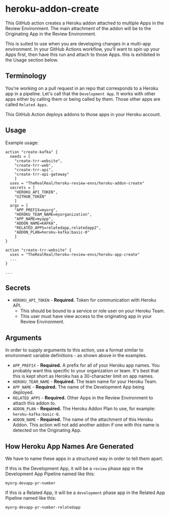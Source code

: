 # heroku-addon-create

This GitHub action creates a Heroku addon attached to multiple Apps in the Review Environment. The main attachment of the addon will be to the Originating App in the Review Environment.

This is suited to use when you are developing changes in a multi-app environment. In your GitHub Actions workflow, you'll want to spin up your Apps first, then have this run and attach to those Apps. this is exhibited in the Usage section below.

## Terminology

You're working on a pull request in an repo that corresponds to a Heroku app in a pipeline. Let's call that the `Development App`. It works with other apps either by calling them or being called by them. Those other apps are called `Related Apps`.

This GitHub Action deploys addons to those apps in your Heroku account.

## Usage

Example usage:

```
action "create-kafka" {
  needs = [
    "create-trr-website",
    "create-trr-web",
    "create-trr-api",
    "create-trr-api-gateway"
    ]
  uses = "TheRealReal/heroku-review-envs/heroku-addon-create"
  secrets = [
    "HEROKU_API_TOKEN",
    "GITHUB_TOKEN"
    ]
  args = [
    "APP_PREFIX=myorg",
    "HEROKU_TEAM_NAME=myorganization",
    "APP_NAME=myapp",
    "ADDON_NAME=KAFKA",
    "RELATED_APPS=relatedapp,relatedapp2",
    "ADDON_PLAN=heroku-kafka:basic-0"
    ]
}

action "create-trr-website" {
  uses = "TheRealReal/heroku-review-envs/heroku-app-create"
  ...
}

...
```

## Secrets

* `HEROKU_API_TOKEN` - **Required.** Token for communication with Heroku API.
  * This should be bound to a service or role user on your Heroku Team.
  * This user must have view access to the originating app in your Review Environment.

## Arguments

In order to supply arguments to this action, use a format similar to environment variable definitions - as shown above in the examples.

* `APP_PREFIX` - **Required.** A prefix for all of your Heroku app names. You probably want this specific to your organization or team. It's best that this is kept short as Heroku has a 30-character limit on app names.
* `HEROKU_TEAM_NAME` - **Required.** The team name for your Heroku Team.
* `APP_NAME` - **Required.** The name of the Development App being deployed.
* `RELATED_APPS` - **Required.** Other Apps in the Review Environment to attach this addon to.
* `ADDON_PLAN` - **Required.** The Heroku Addon Plan to use, for example: `heroku-kafka:basic-0`.
* `ADDON_NAME` - **Required.** The name of the attachment of this Heroku Addon. This action will not add another addon if one with this name is detected on the Originating App.

## How Heroku App Names Are Generated

We have to name these apps in a structured way in order to tell them apart.

If this is the Development App, it will be a `review` phase app in the Development App Pipeline named like this:

```
myorg-devapp-pr-number
```

If this is a Related App, it will be a `development` phase app in the Related App Pipeline named like this:

```
myorg-devapp-pr-number-relatedapp
```
